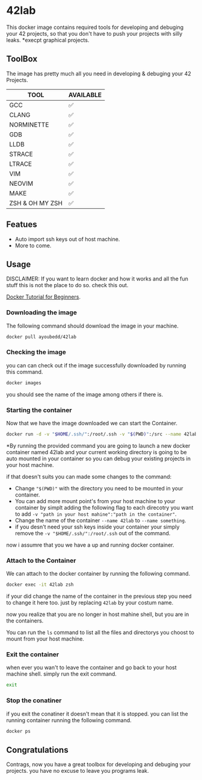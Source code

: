 # 42lab
This docker image contains required tools for developing and debuging your 42 projects, so that you don't have to push your projects with silly leaks.
*execpt graphical projects.

## ToolBox
The image has pretty much all you need in developing & debuging your 42 Projects.

|          TOOL         |  AVAILABLE  |
|-----------------------|-------------|
|   GCC                 |      ✅     |
|   CLANG               |      ✅     |
|   NORMINETTE          |      ✅     |
|   GDB                 |      ✅     |
|   LLDB                |      ✅     |
|   STRACE              |      ✅     |
|   LTRACE              |      ✅     |
|   VIM                 |      ✅     |
|   NEOVIM              |      ✅     |
|   MAKE                |      ✅     |
|   ZSH & OH MY ZSH     |      ✅     |

## Featues
- Auto import ssh keys out of host machine.
- More to come.

## Usage
DISCLAIMER: If you want to learn docker and how it works and all the fun stuff this is not the place to do so. check this out.

[Docker Tutorial for Beginners](https://www.youtube.com/watch?v=fqMOX6JJhGo).

### Downloading the image
The following command should download the image in your machine.
```sh
docker pull ayoubedd/42lab
```


### Checking the image
you can can check out if the image successfully downloaded by running this command.
```sh
docker images
```
you should see the name of the image among others if there is.


### Starting the container
Now that we have the image downloaded we can start the Container.
```sh
docker run -d -v "$HOME/.ssh/":/root/.ssh -v "$(PWD)":/src --name 42lab 42lab
```

*By running the provided command you are going to launch a new docker container named 42lab
and your current working directory is going to be auto mounted in your container so you can debug
your existing projects in your host machine.

if that doesn't suits you can made some changes to the command:
  - Change ``"$(PWD)"`` with the directory you need to be mounted in your container.
  - You can add more mount point's from your host machine to your container by simplt adding the following flag to each direcotry you want to add ``-v "path in your host mahine":"path in the container"``.
  - Change the name of the container ``--name 42lab`` to ``--name something``.
  - if you desn't need your ssh keys inside your container your simply remove the ``-v "$HOME/.ssh/":/root/.ssh`` out of the command.

now i assumre that you we have a up and running docker container.

### Attach to the Container
We can attach to the docker container by running the following command.
```sh
docker exec -it 42lab zsh
```
if your did change the name of the container in the previous step you need to change it here too. just by replacing ``42lab`` by your costum name.

now you realize that you are no longer in host mahine shell, but you are in the containers.

You can run the ``ls`` command to list all the files and directorys you choost to mount from your host machine.

### Exit the container
when ever you wan't to leave the container and go back to your host machine shell. simply run the exit command.

```sh
exit
```

### Stop the conatiner
if you exit the conatiner it doesn't mean that it is stopped. you can list the running container running the following command.
```sh
docker ps
```

## Congratulations
Contrags, now you have a great toolbox for developing and debuging your projects. you have no excuse to leave you programs leak.
